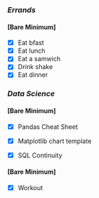 ### *Errands*
#### [Bare Minimum]
* [x] Eat bfast
* [x] Eat lunch
* [x] Eat a samwich
* [x] Drink shake
* [x] Eat dinner
### *Data Science*
#### [Bare Minimum]

* [x] Pandas Cheat Sheet 
* [x] Matplotlib chart template 
* [x] SQL Continuity 


#### [Bare Minimum]
* [x] Workout


